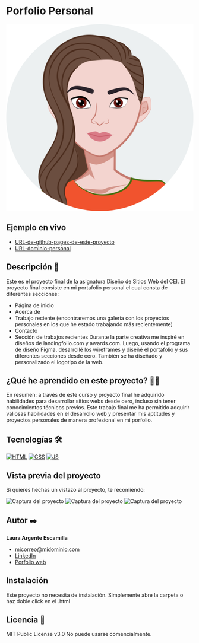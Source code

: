  # Porfolio Personal 
![Imagen del proyecto](https://raw.githubusercontent.com/lauraargente/FinalProject/f8d9f3d2109dc01d4f4ecdc15b67e0cc6cfab06c/assests/home/lauraAvatar.svg)

## Ejemplo en vivo
- [URL-de-github-pages-de-este-proyecto](https://lauraargente.github.io/FinalProject/)
- [URL-dominio-personal](URL-de-la-api)

## Descripción 📑

Este es el proyecto final de la asignatura Diseño de Sitios Web del CEI.
 El proyecto final consiste en mi portafolio personal el cual consta de diferentes secciones:
- Página de inicio
- Acerca de
- Trabajo reciente (encontraremos una galería con los proyectos personales en los que he estado trabajando más recientemente)
- Contacto
- Sección de trabajos recientes
Durante la parte creativa me inspiré en diseños de landingfolio.com y awards.com. Luego, usando el programa de diseño Figma, desarrollé los wireframes y diseñé el portafolio y sus diferentes secciones desde cero. También se ha diseñado y personalizado el logotipo de la web.

## ¿Qué he aprendido en este proyecto? 🙇🏻 

En resumen: a través de este curso y proyecto final he adquirido habilidades para desarrollar sitios webs desde cero, incluso sin tener conocimientos técnicos previos. 
Este trabajo final me ha permitido adquirir valiosas habilidades en el desarrollo web y presentar mis aptitudes y proyectos personales de manera profesional en mi porfolio.

## Tecnologías 🛠
<!-- Iconos sacados de: https://github.com/hendrasob/badges/blob/master/README.md y https://github.com/alexandresanlim/Badges4-README.md-Profile -->
[![HTML](https://img.shields.io/badge/HTML5-E34F26?style=for-the-badge&logo=html5&logoColor=white)](https://es.wikipedia.org/wiki/HTML5)
[![CSS](https://img.shields.io/badge/CSS3-1572B6?style=for-the-badge&logo=css3&logoColor=white)](https://es.wikipedia.org/wiki/CSS)
[![JS](https://img.shields.io/badge/JavaScript-F7DF1E?style=for-the-badge&logo=javascript&logoColor=black)](https://es.wikipedia.org/wiki/JavaScript)

## Vista previa del proyecto
Si quieres hechas un vistazo al proyecto, te recomiendo:

![Captura del proyecto](https://github.com/eduardofierropro/Portafolio-y-CV/blob/main/CAPTURA-DEL-PROYECTO.jpg?raw=true)
![Captura del proyecto](https://github.com/eduardofierropro/Portafolio-y-CV/blob/main/CAPTURA-DEL-PROYECTO.jpg?raw=true)
![Captura del proyecto](https://github.com/eduardofierropro/Portafolio-y-CV/blob/main/CAPTURA-DEL-PROYECTO.jpg?raw=true)

## Autor ✒️
**Laura Argente Escamilla**

* [micorreo@midominio.com](argente_2@alumnos.cei.es)
* [LinkedIn](https://www.linkedin.com/in/laura-argente-escamilla-16a18b14b/)
* [Porfolio web](https://lauraargente.com/)

## Instalación 
Este proyecto no necesita de instalación. Simplemente abre la carpeta o haz doble click en el .html
  
## Licencia 📄
MIT Public License v3.0
No puede usarse comencialmente.
